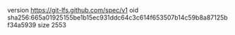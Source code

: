 version https://git-lfs.github.com/spec/v1
oid sha256:665a01925155be1b15ec931ddc64c3c614f653507b14c59b8a87125bf34a5939
size 2553
